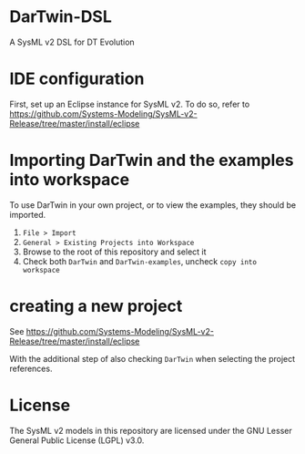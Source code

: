 # DarTwin-DSL
A SysML v2 DSL for DT Evolution

# IDE configuration

First, set up an Eclipse instance for SysML v2. To do so, refer to https://github.com/Systems-Modeling/SysML-v2-Release/tree/master/install/eclipse

# Importing DarTwin and the examples into workspace

To use DarTwin in your own project, or to view the examples, they should be imported.

1. `File > Import`
2. `General > Existing Projects into Workspace`
3. Browse to the root of this repository and select it
4. Check both `DarTwin` and `DarTwin-examples`, uncheck `copy into workspace`

# creating a new project

See https://github.com/Systems-Modeling/SysML-v2-Release/tree/master/install/eclipse

With the additional step of also checking `DarTwin` when selecting the project references.

# License

The SysML v2 models in this repository are licensed under the GNU Lesser General Public License (LGPL) v3.0.